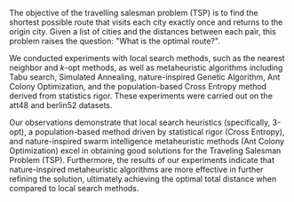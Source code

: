 The objective of the travelling salesman problem (TSP) is to find the shortest possible route that visits each city exactly once and returns to the origin city. 
Given a list of cities and the distances between each pair, this problem raises the question: "What is the optimal route?".

We conducted experiments with local search methods, such as the nearest neighbor and $k$-opt methods, as well as metaheuristic algorithms including Tabu search, Simulated Annealing, nature-inspired Genetic Algorithm, Ant Colony Optimization, and the population-based Cross Entropy method derived from statistics rigor. These experiments were carried out on the att48 and berlin52 datasets.

Our observations demonstrate that local search heuristics (specifically, 3-opt), a population-based method driven by statistical rigor (Cross Entropy), and nature-inspired swarm intelligence metaheuristic methods (Ant Colony Optimization) excel in obtaining good solutions for the Traveling Salesman Problem (TSP). Furthermore, the results of our experiments indicate that nature-inspired metaheuristic algorithms are more effective in further refining the solution, ultimately achieving the optimal total distance when compared to local search methods.
